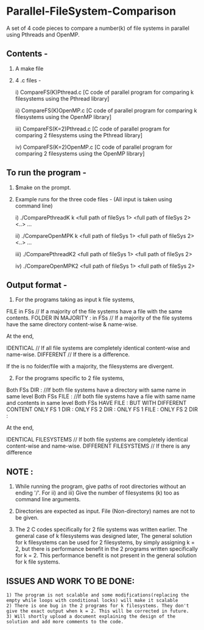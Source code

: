 # Parallel-FileSystem-Comparison
A set of 4 code pieces to compare a number(k) of file systems in parallel using Pthreads and OpenMP.

Contents -
-------------------
1)	A make file

2) 	4 .c files - 

	i) CompareFS(K)Pthread.c [C code of parallel program for comparing k filesystems using the Pthread library]
	
	ii)  CompareFS(K)OpenMP.c [C code of parallel program for comparing k filesystems using the OpenMP library]
	
	iii) CompareFS(K=2)Pthread.c [C code of parallel program for comparing 2 filesystems using the Pthread library]
	
	iv) CompareFS(K=2)OpenMP.c [C code of parallel program for comparing 2 filesystems using the OpenMP library]

To run the program -
--------------------
1) $make on the prompt.

2) Example runs for the three code files - (All input is taken using command line)
	
	i) ./ComparePthreadK k <full path of fileSys 1> <full path of fileSys 2> <..> ... <full path of fileSys k>

	ii) ./CompareOpenMPK k <full path of fileSys 1> <full path of fileSys 2> <..> ... <full path of fileSys k>

	iii) ./ComparePthreadK2 <full path of fileSys 1> <full path of fileSys 2>
	
	iv) ./CompareOpenMPK2 <full path of fileSys 1> <full path of fileSys 2> 

Output format -
---------------

1) For the programs taking as input k file systems, 

FILE <relative name of file> in FSs <list of filesystems number wise>// If a majority of the file systems have a file with the same contents.
FOLDER IN MAJORITY : <relative name of directory> in FSs <list of filesystems number wise>// If a majority of the file systems have the same directory content-wise & name-wise.

At the end,

IDENTICAL // If all file systems are completely identical content-wise and name-wise.
DIFFERENT // If there is a difference.

If the is no folder/file with a majority, the filesystems are divergent. 

2) For the programs specific to 2 file systems, 

Both FSs DIR  : <relative name of directory>   //If both file systems have a directory with same name in same level
Both FSs FILE : <relative name of file>		   //If both file systems have a file with same name and contents in same level
Both FSs HAVE FILE :  <relative name of file> BUT WITH DIFFERENT CONTENT 
ONLY FS 1 DIR  : <relative name of directory>
ONLY FS 2 DIR  : <relative name of file>
ONLY FS 1 FILE  : <relative name of file>
ONLY FS 2 DIR  : <relative name of file>

At the end, 

IDENTICAL FILESYSTEMS // If both file systems are completely identical content-wise and name-wise.
DIFFERENT FILESYSTEMS // If there is any difference


NOTE :
------
1) While running the program, give paths of root directories without an ending '/'. For ii) and iii) Give the number of filesystems (k) too as command line arguments.

2) Directories are expected as input. File (Non-directory) names are not to be given.

3) The 2 C codes specifically for 2 file systems was written earlier. The general case of k filesystems was designed later, The general solution for k filesystems can be used for 2 filesystems, by simply assigning k = 2, but there is performance benefit in the 2 programs written specifically for k = 2. This performance benefit is not present in the general solution for k file systems.

ISSUES AND WORK TO BE DONE:
---------------------------

	1) The program is not scalable and some modifications(replacing the empty while loops with conditional locks) will make it scalable
	2) There is one bug in the 2 programs for k filesystems. They don't give the exact output when k = 2. This will be corrected in future.
	3) Will shortly upload a document explaining the design of the solution and add more comments to the code.
